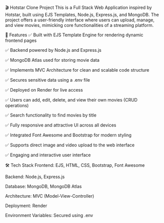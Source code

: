 🎬 Hotstar Clone Project
This is a Full Stack Web Application inspired by Hotstar, built using EJS Templates, Node.js, Express.js, and MongoDB. The project offers a user-friendly interface where users can upload, manage, and view movies, mimicking core functionalities of a streaming platform.

🚀 Features
✅ Built with EJS Template Engine for rendering dynamic frontend pages

✅ Backend powered by Node.js and Express.js

✅ MongoDB Atlas used for storing movie data

✅ Implements MVC Architecture for clean and scalable code structure

✅ Secures sensitive data using a .env file

✅ Deployed on Render for live access

✅ Users can add, edit, delete, and view their own movies (CRUD operations)

✅ Search functionality to find movies by title

✅ Fully responsive and attractive UI across all devices

✅ Integrated Font Awesome and Bootstrap for modern styling

✅ Supports direct image and video upload to the web interface

✅ Engaging and interactive user interface

🛠️ Tech Stack
Frontend: EJS, HTML, CSS, Bootstrap, Font Awesome

Backend: Node.js, Express.js

Database: MongoDB, MongoDB Atlas

Architecture: MVC (Model-View-Controller)

Deployment: Render

Environment Variables: Secured using .env

